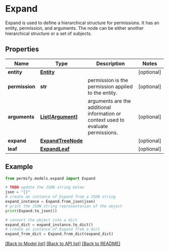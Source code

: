 # Expand

Expand is used to define a hierarchical structure for permissions. It has an entity, permission, and arguments. The node can be either another hierarchical structure or a set of subjects.

## Properties

Name | Type | Description | Notes
------------ | ------------- | ------------- | -------------
**entity** | [**Entity**](Entity.md) |  | [optional] 
**permission** | **str** | permission is the permission applied to the entity. | [optional] 
**arguments** | [**List[Argument]**](Argument.md) | arguments are the additional information or context used to evaluate permissions. | [optional] 
**expand** | [**ExpandTreeNode**](ExpandTreeNode.md) |  | [optional] 
**leaf** | [**ExpandLeaf**](ExpandLeaf.md) |  | [optional] 

## Example

```python
from permify.models.expand import Expand

# TODO update the JSON string below
json = "{}"
# create an instance of Expand from a JSON string
expand_instance = Expand.from_json(json)
# print the JSON string representation of the object
print(Expand.to_json())

# convert the object into a dict
expand_dict = expand_instance.to_dict()
# create an instance of Expand from a dict
expand_from_dict = Expand.from_dict(expand_dict)
```
[[Back to Model list]](../README.md#documentation-for-models) [[Back to API list]](../README.md#documentation-for-api-endpoints) [[Back to README]](../README.md)


